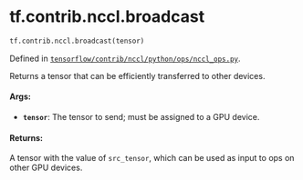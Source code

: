 <div itemscope itemtype="http://developers.google.com/ReferenceObject">
<meta itemprop="name" content="tf.contrib.nccl.broadcast" />
<meta itemprop="path" content="Stable" />
</div>

# tf.contrib.nccl.broadcast

``` python
tf.contrib.nccl.broadcast(tensor)
```



Defined in [`tensorflow/contrib/nccl/python/ops/nccl_ops.py`](/code/stable/tensorflow/contrib/nccl/python/ops/nccl_ops.py).

Returns a tensor that can be efficiently transferred to other devices.

#### Args:

* <b>`tensor`</b>: The tensor to send; must be assigned to a GPU device.


#### Returns:

A tensor with the value of `src_tensor`, which can be used as input to
ops on other GPU devices.